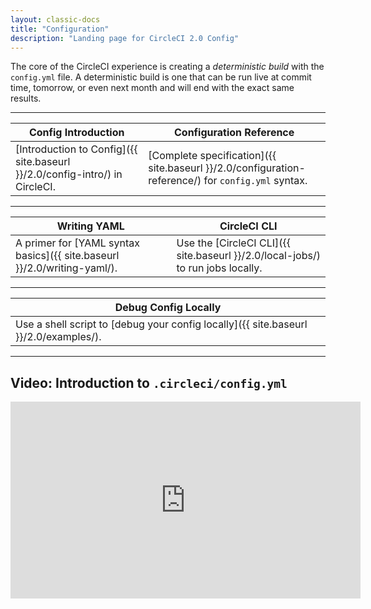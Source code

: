```yaml
---
layout: classic-docs
title: "Configuration"
description: "Landing page for CircleCI 2.0 Config"
---
```

The core of the CircleCI experience is creating a *deterministic build* with the `config.yml` file. A deterministic build is one that can be run live at commit time, tomorrow, or even next month and will end with the exact same results.

<hr />

| Config Introduction                                                                                 | Configuration Reference                                                                                                    |
| --------------------------------------------------------------------------------------------------- | -------------------------------------------------------------------------------------------------------------------------- |
| [Introduction to Config]({{ site.baseurl }}/2.0/config-intro/) in CircleCI.&nbsp;&nbsp;&nbsp;&nbsp; | [Complete specification]({{ site.baseurl }}/2.0/configuration-reference/) for `config.yml` syntax.&nbsp;&nbsp;&nbsp;&nbsp; |

<hr />

| Writing YAML                                                                                      | CircleCI CLI                                                                    |
| ------------------------------------------------------------------------------------------------- | ------------------------------------------------------------------------------- |
| A primer for [YAML syntax basics]({{ site.baseurl }}/2.0/writing-yaml/). &nbsp;&nbsp;&nbsp;&nbsp; | Use the [CircleCI CLI]({{ site.baseurl }}/2.0/local-jobs/) to run jobs locally. |

<hr />

| Debug Config Locally                                                                                          |
| ------------------------------------------------------------------------------------------------------------- |
| Use a shell script to [debug your config locally]({{ site.baseurl }}/2.0/examples/). &nbsp;&nbsp;&nbsp;&nbsp; |

<hr />

## Video: Introduction to `.circleci/config.yml`

<div class="video-wrapper">
<iframe width="560" height="315" src="https://www.youtube.com/embed/xOSHKNUIkjY" frameborder="0" allow="autoplay; encrypted-media" allowfullscreen mark="crwd-mark"></iframe>
</div>
